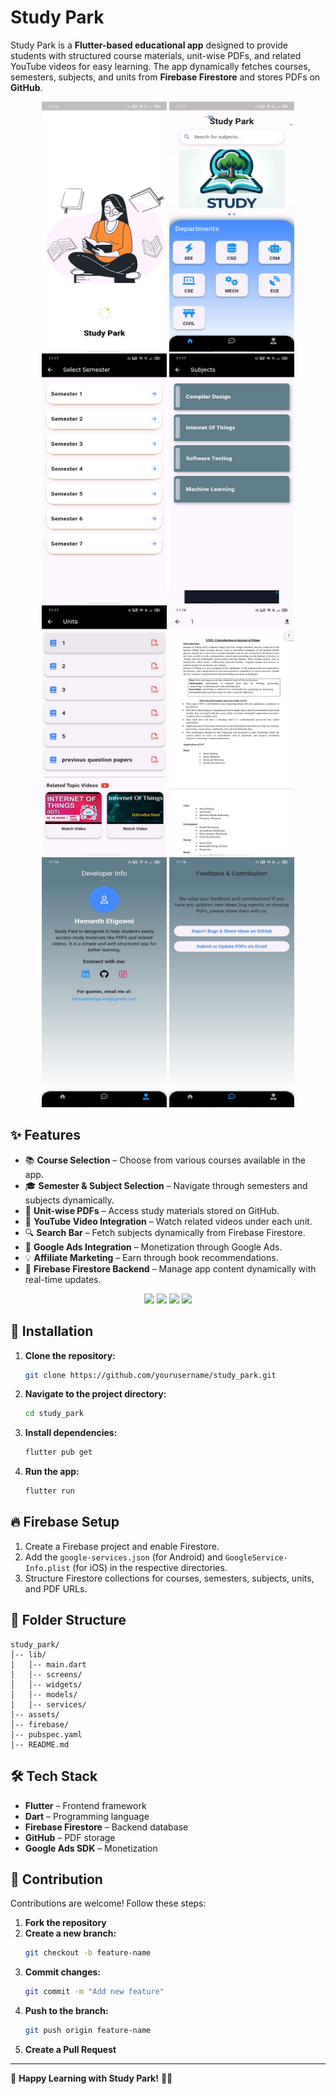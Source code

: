 # Study Park

Study Park is a **Flutter-based educational app** designed to provide students with structured course materials, unit-wise PDFs, and related YouTube videos for easy learning. The app dynamically fetches courses, semesters, subjects, and units from **Firebase Firestore** and stores PDFs on **GitHub**.

<p align="center">
  <img src="https://github.com/hemanthArts7/Study-Park/blob/de6040674e27483d9d253efa69c4336d8f8133dc/ss/SplashScreen.jpg" height="400" width="200">
  <img src="https://github.com/hemanthArts7/Study-Park/blob/de6040674e27483d9d253efa69c4336d8f8133dc/ss/Homepage.jpg" height="400" width="200">
   <img src="https://github.com/hemanthArts7/Study-Park/blob/7a6102287ab018223bfb3421d04be97bd63e948c/screenshots/Semesters.jpg" height="400" width="200">
    <img src="https://github.com/hemanthArts7/Study-Park/blob/7a6102287ab018223bfb3421d04be97bd63e948c/screenshots/Subjects.jpg" height="400" width="200">
    <img src="https://github.com/hemanthArts7/Study-Park/blob/7a6102287ab018223bfb3421d04be97bd63e948c/screenshots/Units.jpg" height="400" width="200">
   <img src="https://github.com/hemanthArts7/Study-Park/blob/7a6102287ab018223bfb3421d04be97bd63e948c/screenshots/Pdf.jpg" height="400" width="200">
    <img src="https://github.com/hemanthArts7/Study-Park/blob/7a6102287ab018223bfb3421d04be97bd63e948c/screenshots/Developer.jpg" height="400" width="200">
    <img src="https://github.com/hemanthArts7/Study-Park/blob/7a6102287ab018223bfb3421d04be97bd63e948c/screenshots/Feedback.jpg" height="400" width="200">
</p>
</p>

## ✨ Features

- 📚 **Course Selection** – Choose from various courses available in the app.
- 🎓 **Semester & Subject Selection** – Navigate through semesters and subjects dynamically.
- 📄 **Unit-wise PDFs** – Access study materials stored on GitHub.
- 🎥 **YouTube Video Integration** – Watch related videos under each unit.
- 🔍 **Search Bar** – Fetch subjects dynamically from Firebase Firestore.
- 📢 **Google Ads Integration** – Monetization through Google Ads.
- 💡 **Affiliate Marketing** – Earn through book recommendations.
- 📲 **Firebase Firestore Backend** – Manage app content dynamically with real-time updates.

<p align="center">
  <img src="screenshots/home_screen.png" width="250">
  <img src="screenshots/semester_selection.png" width="250">
  <img src="screenshots/subject_list.png" width="250">
  <img src="screenshots/unit_pdfs.png" width="250">
</p>

## 🚀 Installation

1. **Clone the repository:**
   ```sh
   git clone https://github.com/yourusername/study_park.git
   ```
2. **Navigate to the project directory:**
   ```sh
   cd study_park
   ```
3. **Install dependencies:**
   ```sh
   flutter pub get
   ```
4. **Run the app:**
   ```sh
   flutter run
   ```

## 🔥 Firebase Setup

1. Create a Firebase project and enable Firestore.
2. Add the `google-services.json` (for Android) and `GoogleService-Info.plist` (for iOS) in the respective directories.
3. Structure Firestore collections for courses, semesters, subjects, units, and PDF URLs.

## 📂 Folder Structure

```
study_park/
│-- lib/
│   │-- main.dart
│   │-- screens/
│   │-- widgets/
│   │-- models/
│   │-- services/
│-- assets/
│-- firebase/
│-- pubspec.yaml
│-- README.md
```

## 🛠 Tech Stack

- **Flutter** – Frontend framework
- **Dart** – Programming language
- **Firebase Firestore** – Backend database
- **GitHub** – PDF storage
- **Google Ads SDK** – Monetization

## 🤝 Contribution

Contributions are welcome! Follow these steps:

1. **Fork the repository**
2. **Create a new branch:**
   ```sh
   git checkout -b feature-name
   ```
3. **Commit changes:**
   ```sh
   git commit -m "Add new feature"
   ```
4. **Push to the branch:**
   ```sh
   git push origin feature-name
   ```
5. **Create a Pull Request**

---

🚀 **Happy Learning with Study Park!** 📖✨

